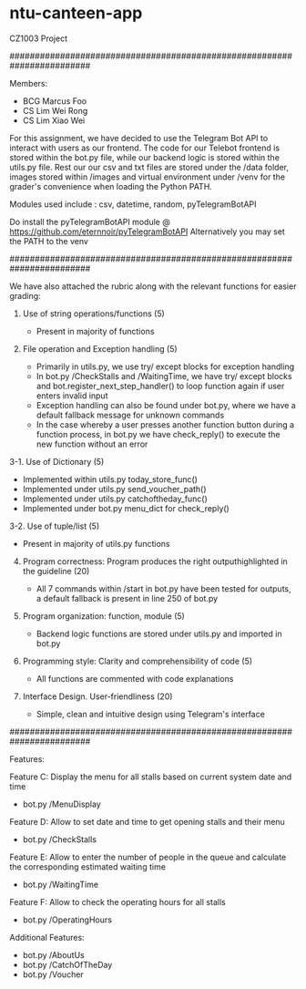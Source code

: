 # ntu-canteen-app
CZ1003 Project

########################################################################

Members:
- BCG Marcus Foo
- CS Lim Wei Rong
- CS Lim Xiao Wei

For this assignment, we have decided to use the Telegram Bot API to interact with users as our frontend. The code for
our Telebot frontend is stored within the bot.py file, while our backend logic is stored within the utils.py file.
Rest our our csv and txt files are stored under the /data folder, images stored within /images and virtual environment
under /venv for the grader's convenience when loading the Python PATH.

Modules used include : csv, datetime, random, pyTelegramBotAPI

Do install the pyTelegramBotAPI module @ https://github.com/eternnoir/pyTelegramBotAPI
Alternatively you may set the PATH to the venv

########################################################################

We have also attached the rubric along with the relevant functions for easier grading:

1. Use of string operations/functions (5)
   - Present in majority of functions

2. File operation and Exception handling (5)
   - Primarily in utils.py, we use try/ except blocks for exception handling
   - In bot.py /CheckStalls and /WaitingTime, we have try/ except blocks and bot.register_next_step_handler() to loop
     function again if user enters invalid input
   - Exception handling can also be found under bot.py, where we have a default fallback message for unknown commands
   - In the case whereby a user presses another function button during a function process, in bot.py we have check_reply()
     to execute the new function without an error

3-1. Use of Dictionary (5)
   - Implemented within utils.py today_store_func()
   - Implemented under utils.py send_voucher_path()
   - Implemented under utils.py catchoftheday_func()
   - Implemented under bot.py menu_dict for check_reply()
     
3-2. Use of tuple/list (5)
   - Present in majority of utils.py functions

4. Program correctness: Program produces the right outputhighlighted in the guideline (20)
   - All 7 commands within /start in bot.py have been tested for outputs, a default fallback is present in line 250
  of bot.py

5. Program organization: function, module (5)
   - Backend logic functions are stored under utils.py and imported in bot.py

6. Programming style: Clarity and comprehensibility of code (5)
   - All functions are commented with code explanations

7. Interface Design. User-friendliness (20)
   - Simple, clean and intuitive design using Telegram's interface

########################################################################

Features:

Feature C: Display the menu for all stalls based on current system date and time
  - bot.py /MenuDisplay

Feature D: Allow to set date and time to get opening stalls and their menu
  - bot.py /CheckStalls

Feature E: Allow to enter the number of people in the queue and calculate the corresponding estimated waiting time
  - bot.py /WaitingTime

Feature F: Allow to check the operating hours for all stalls
  - bot.py /OperatingHours

Additional Features:
  - bot.py /AboutUs
  - bot.py /CatchOfTheDay
  - bot.py /Voucher




